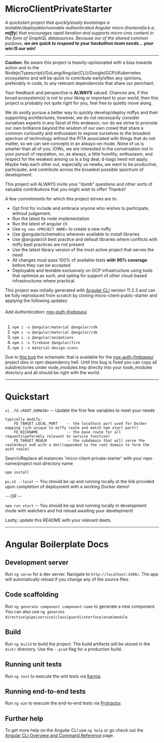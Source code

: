 # MicroClientPrivateStarter
_A quickstart project that quickly/easily bootstraps a testable/deployable/runnable authenticated 
Angular micro-frontend(a.k.a. **miffy**) that encourages rapid iteration and supports micro-cms content in the form of GraphQL datasources.
Because our of the shared common purpose, **we are quick to respond to your hackathon team needs... your win IS our win!**_

----
**Caution:**  Be aware this project is heavily-opinionated with a bias towards action and to the Nodejs(Typescript)/GoLang/Angular(CLI)/Google(GCP)/Kubernetes ecosystems and will be quick to contribute early/often any opinions, preferably in code,
to any relevant dependencies that share our penchant.

Your feedback and perspective is **ALWAYS** valued.  Chances are, if this broad ecosystem(s) is not to your liking or important to your world, 
then this project is probably not quite right for you, feel free to quietly move along.

We do avidly pursue a better way to quickly develop/deploy miffys and their supporting architectures, however, we do not necessarily consider ourselves
experts in any facet of this endeavor, nor do we strive to promote our own brilliance beyond the wisdom of our own crowd that share a common curiousity and 
enthusiasm to expose ourselves to the broadest spectrun of technology without the PITA associated with things that do not matter, so we can see concepts in
an always-on mode.  None of us is smarter than all of you.  IOWs, we are interested in the conversation not in your pursuit of reputation, so, as always,
a little humility, enthusiasm, and respect for the weakest among us is a big deal, d-bags need not apply.  Maybe help each other out, especially us newbs,
we want to be productive, participate, and contribute across the broadest possible spectrum of development.

This project will ALWAYS invite your "dumb" questions and other sorts of valuable contributions that you might wish to offer!  Thanks!!

A few commitments for which this project strives are to:

- Opt first for include and embrace anyone who wishes to participate, without judgement.
- Run the latest lts node implementation
- Run the latest of angular cli
- Use `ng new <PROJECT NAME>` to create a new miffy
- Use @angular/schematics wherever available to install libraries
- Use @angular/cli best practice and default libraries where conflicts with miffy best practices are not present
- Use the latest library version of the most active project that serves the need
- All changes must pass 100% of available tests **with 90% coverage** before they can be accepted 
- Deployable and testable exclusively on GCP infrastructure using tools that optimize as such, and opting for support of other cloud-based infrastructures where practical. 

This project was initially generated with [Angular CLI](https://github.com/angular/angular-cli) version 11.2.3 and can be fully reproduced from scratch
by cloning micro-client-public-starter and applying the following updates: 

###### Add Authentication:      [ngx-auth-firebaseui]() 

1. `npm i -s @angular/material @angular/cdk`
1. `npm i -s @angular/material @angular/cdk`
1. `npm i -s @angular/animations`
1. `npm i -s firebase @angular/fire`
1. `npm i -s material-design-icons`

Due to [this bug]() the schematic that is available for the [ngx-auth-firebaseui](https://ngx-auth-firebaseui.firebaseapp.com/getting-started) project dies in npm dependency hell.
Until this bug is fixed you can copy all subdirectories under node_modules.tmp directly into your node_modules directory and all should be right with the world.


----
# Quickstart

`vi .fd.<ROOT_DOMAIN>`  -- Update the first few variables to meet your needs

    typically modify:
        FD_TARGET_LOCAL_PORT    -- the localhost port used for Docker mapping (s/b unique to miffy realm and match npm start port))
        FD_NICKNAME             -- the base route for all requests(peferably relevant to service function)
        FD_TARGET_REALM         -- the subdomain that will serve the realm(must end with a dot)(appended to the root domain to form the auth realm)


Search/Replace all instances 'micro-client-private-starter' with your repo name/project root directory name

`npm install`

`pu.sh --local`  -- You should be up and running locally at the link provided upon completion of deployment with a working Docker demo!

-- _OR_ --

`npm run start`  -- You should be up and running locally in development mode with watchers and hot reload awaiting your development!

Lastly, update this README with your relevant deets.

----
# Angular Boilerplate Docs
## Development server

Run `ng serve` for a dev server. Navigate to `http://localhost:4200/`. The app will automatically reload if you change any of the source files.

## Code scaffolding

Run `ng generate component component-name` to generate a new component. You can also use `ng generate directive|pipe|service|class|guard|interface|enum|module`.

## Build

Run `ng build` to build the project. The build artifacts will be stored in the `dist/` directory. Use the `--prod` flag for a production build.

## Running unit tests

Run `ng test` to execute the unit tests via [Karma](https://karma-runner.github.io).

## Running end-to-end tests

Run `ng e2e` to execute the end-to-end tests via [Protractor](http://www.protractortest.org/).

## Further help

To get more help on the Angular CLI use `ng help` or go check out the [Angular CLI Overview and Command Reference](https://angular.io/cli) page.
